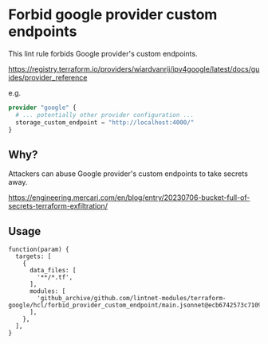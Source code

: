 # Forbid google provider custom endpoints

This lint rule forbids Google provider's custom endpoints.

https://registry.terraform.io/providers/wiardvanrij/ipv4google/latest/docs/guides/provider_reference

e.g.

```tf
provider "google" {
  # ... potentially other provider configuration ...
  storage_custom_endpoint = "http://localhost:4000/"
}
```

## Why?

Attackers can abuse Google provider's custom endpoints to take secrets away.

https://engineering.mercari.com/en/blog/entry/20230706-bucket-full-of-secrets-terraform-exfiltration/

## Usage

```jsonnet
function(param) {
  targets: [
    {
      data_files: [
        '**/*.tf',
      ],
      modules: [
        'github_archive/github.com/lintnet-modules/terraform-google/hcl/forbid_provider_custom_endpoint/main.jsonnet@ecb6742573c7109a92c7f220a3d59c6834e64aa9:v0.1.1',
      ],
    },
  ],
}
```
